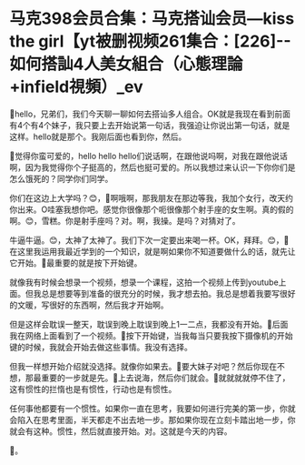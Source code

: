 # 马克398会员合集：马克搭讪会员—kiss the girl【yt被删视频261集合：[226]--如何搭訕4人美女組合（心態理論+infield視頻）_ev

🎼hello，兄弟们，我们今天聊一聊如何去搭讪多人组合。OK就是我现在看到前面有4个有4个妹子，我只要上去开始说第一句话，我强迫让你说出第一句话，就是这样。hello就是那个。我刚后面也看到你，然后。

🎼觉得你蛮可爱的，hello hello hello们说话啊，在跟他说吗啊，对我在跟他说话啊，因为我觉得你个子挺高的，然后也挺可爱的。所以我想过来认识一下你你们是怎么饿死的？同学你们同学。

你们在这边上大学吗？😊，🎼啊哦啊，那我朋友在那边等我，我加个女行，改天约你出来。O哇塞我想你吧。感觉你很像那个呃很像那个射手座的女生啊。真的假的啊。😊，雪糕。你是射手座吗？对。啊，我操。是吗？对猜对了。

牛逼牛逼。😊，太神了太神了。我们下次一定要出来喝一杯。OK，拜拜。😊，🎼在这里我运用我最近学到的一个知识，就是啊如果你不知道要做什么的话，就先让它开始。🎼最重要的就是按下开始键。

就像我有时候会想录一个视频，想录一个课程，这拍一个视频上传到youtube上面。但我总是想要等到准备的很充分的时候，我才想去拍。我总是想着我要写很好的文暖，写很好的东西啊，然后我才开始啊。

但是这样会耽误一整天，耽误到晚上耽误到晚上1一二点，我都没有开始。🎼后面我在网络上面看到了一个视频。🎼按下开始键，当我每当只要我按下摄像机的开始键的时候，我就会开始去做这些事情。我没有选择。

但我一样想开始介绍就没选择。就像你如果去。🎼要大妹子对吧？然后你现在不想，那最重要的一步就是先。🎼上去说海，然后你们就会。🎼就就就就停不住了，这有惯性的拦惰也是有惯性，行动也是有惯性。

任何事他都要有一个惯性。如果你一直在思考，我要如何进行完美的第一步，你就会陷入在思考里面，半天都走不出去地一步。那如果你现在立刻卡踏出地一步，你就会有这种。惯性，然后就直接开始。对。这就是今天的内容。

🎼。